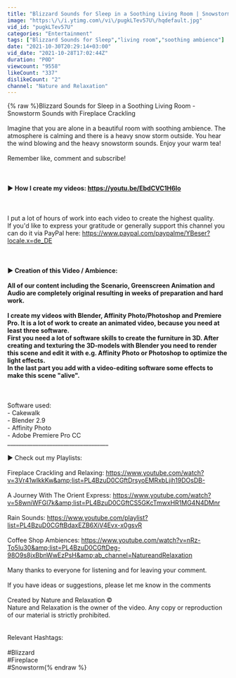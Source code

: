 ```yaml
---
title: "Blizzard Sounds for Sleep in a Soothing Living Room | Snowstorm Sounds with Fireplace Crackling"
image: "https:\/\/i.ytimg.com\/vi\/pugkLTev57U\/hqdefault.jpg"
vid_id: "pugkLTev57U"
categories: "Entertainment"
tags: ["Blizzard Sounds for Sleep","living room","soothing ambience"]
date: "2021-10-30T20:29:14+03:00"
vid_date: "2021-10-28T17:02:44Z"
duration: "P0D"
viewcount: "9558"
likeCount: "337"
dislikeCount: "2"
channel: "Nature and Relaxation"
---
```

{% raw %}Blizzard Sounds for Sleep in a Soothing Living Room - Snowstorm Sounds with Fireplace Crackling<br /><br />Imagine that you are alone in a beautiful room with soothing ambience. The atmosphere is calming and there is a heavy snow storm outside. You hear the wind blowing and the heavy snowstorm sounds. Enjoy your warm tea!<br /><br />Remember like, comment and subscribe!<br /><br />____________________________________<br /><br />► How I create my videos: <a rel="nofollow" target="blank" href="https://youtu.be/EbdCVC1H6Io">https://youtu.be/EbdCVC1H6Io</a><br /><br />____________________________________<br /><br />I put a lot of hours of work into each video to create the highest quality.<br />If you'd like to express your gratitude or generally support this channel you can do it via PayPal here: <a rel="nofollow" target="blank" href="https://www.paypal.com/paypalme/YBeser?locale.x=de_DE">https://www.paypal.com/paypalme/YBeser?locale.x=de_DE</a><br /><br />____________________________________<br /><br />► Creation of this Video / Ambience:<br /><br />All of our content including the Scenario, Greenscreen Animation and Audio are completely original resulting in weeks of preparation and hard work.<br /><br />I create my videos with Blender, Affinity Photo/Photoshop and Premiere Pro. It is a lot of work to create an animated video, because you need at least three software.<br />First you need a lot of software skills to create the furniture in 3D. After creating and texturing the 3D-models with Blender you need to render this scene and edit it with e.g. Affinity Photo or Photoshop to optimize the light effects.<br />In the last part you add with a video-editing software some effects to make this scene &quot;alive&quot;.<br /><br />____________________________________<br /><br />Software used:<br />- Cakewalk<br />- Blender 2.9<br />- Affinity Photo<br />- Adobe Premiere Pro CC<br />____________________________________<br /><br />► Check out my Playlists:<br /><br />Fireplace Crackling and Relaxing: <a rel="nofollow" target="blank" href="https://www.youtube.com/watch?v=3Vr41wIkkKw&amp;list=PL4BzuD0CGftDrsyoEMRxbLjih19DOsDB-">https://www.youtube.com/watch?v=3Vr41wIkkKw&amp;list=PL4BzuD0CGftDrsyoEMRxbLjih19DOsDB-</a><br /><br />A Journey With The Orient Express: <a rel="nofollow" target="blank" href="https://www.youtube.com/watch?v=58wniWFGl7k&amp;list=PL4BzuD0CGftCS5GKcTmwxHR1MG4N4DMnr">https://www.youtube.com/watch?v=58wniWFGl7k&amp;list=PL4BzuD0CGftCS5GKcTmwxHR1MG4N4DMnr</a><br /><br />Rain Sounds: <a rel="nofollow" target="blank" href="https://www.youtube.com/playlist?list=PL4BzuD0CGftBdaxEZB6XiV4Evx-x0gsvR">https://www.youtube.com/playlist?list=PL4BzuD0CGftBdaxEZB6XiV4Evx-x0gsvR</a><br /><br />Coffee Shop Ambiences: <a rel="nofollow" target="blank" href="https://www.youtube.com/watch?v=nRz-To5Iu30&amp;list=PL4BzuD0CGftDeg-98O9s8jxBbnWwEzPsH&amp;ab_channel=NatureandRelaxation">https://www.youtube.com/watch?v=nRz-To5Iu30&amp;list=PL4BzuD0CGftDeg-98O9s8jxBbnWwEzPsH&amp;ab_channel=NatureandRelaxation</a><br /><br />Many thanks to everyone for listening and for leaving your comment.<br /><br />If you have ideas or suggestions, please let me know in the comments<br /><br />Created by Nature and Relaxation ©<br />Nature and Relaxation is the owner of the video. Any copy or reproduction of our material is strictly prohibited.<br /><br /><br />Relevant Hashtags:<br /><br />#Blizzard<br />#Fireplace<br />#Snowstorm{% endraw %}
